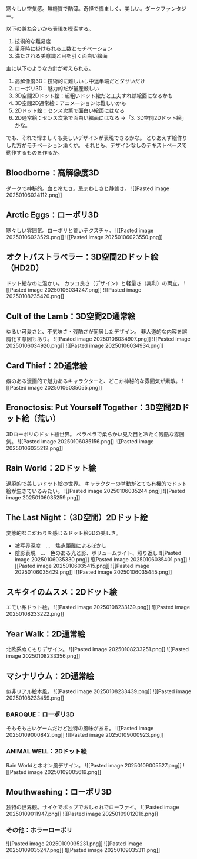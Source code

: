 寒々しい空気感。無機質で酷薄。奇怪で悍ましく、美しい。ダークファンタジー。

以下の兼ね合いから表現を模索する。
1. 技術的な難易度
2. 量産時に掛けられる工数とモチベーション
3. 満たされる美意識と目を引く面白い絵面

主に以下のような方針が考えられる。
1. 高解像度3D：技術的に難しいし中途半端だとダサいだけ
2. ローポリ3D：魅力的だが量産厳しい
3. 3D空間2Dドット絵：超粗いドット絵だと工夫すれば絵面になるかも
4. 3D空間2D通常絵：アニメーションは難しいかも
5. 2Dドット絵：センス次第で面白い絵面にはなる
6. 2D通常絵：センス次第で面白い絵面にはなる
→「3. 3D空間2Dドット絵」かな。

でも、それで悍ましくも美しいデザインが表現できるかな。
とりあえず絵作りした方がモチベーション湧くか。
それとも、デザインなしのテキストベースで動作するものを作るか。

## Bloodborne：高解像度3D
ダークで神秘的。血と冷たさ。忌まわしさと静謐さ。
![[Pasted image 20250106024112.png]]

## Arctic Eggs：ローポリ3D
寒々しい雰囲気。ローポリと荒いテクスチャ。
![[Pasted image 20250106023529.png]]
![[Pasted image 20250106023550.png]]

## オクトパストラベラー：3D空間2Dドット絵（HD2D）
ドット絵なのに温かい。
カッコ良さ（デザイン）と軽量さ（実利）の両立。
![[Pasted image 20250106034247.png]]
![[Pasted image 20250108235420.png]]
## Cult of the Lamb：3D空間2D通常絵
ゆるい可愛さと、不気味さ・残酷さが同居したデザイン。
非人道的な内容を誤魔化す意図もあり。
![[Pasted image 20250106034907.png]]
![[Pasted image 20250106034920.png]]
![[Pasted image 20250106034934.png]]

## Card Thief：2D通常絵
癖のある漫画的で魅力あるキャラクターと、どこか神秘的な雰囲気が素敵。
![[Pasted image 20250106035055.png]]

## Eronoctosis: Put Yourself Together：3D空間2Dドット絵（荒い）
3Dローポリのドット絵世界。
ペラペラで柔らかい見た目と冷たく残酷な雰囲気。
![[Pasted image 20250106035156.png]]
![[Pasted image 20250106035212.png]]

## Rain World：2Dドット絵
退廃的で美しいドット絵の世界。
キャラクターの挙動がとても有機的でドット絵が生きているみたい。
![[Pasted image 20250106035244.png]]
![[Pasted image 20250106035259.png]]

## The Last Night：（3D空間）2Dドット絵
変態的なこだわりを感じるドット絵3Dの美しさ。
- 被写界深度　…　焦点距離によるぼかし
- 陰影表現　…　色のある光と影、ボリュームライト、照り返し
![[Pasted image 20250106035330.png]]
![[Pasted image 20250106035401.png]]
![[Pasted image 20250106035415.png]]
![[Pasted image 20250106035429.png]]
![[Pasted image 20250106035445.png]]
## スキタイのムスメ：2Dドット絵
エモい系ドット絵。
![[Pasted image 20250108233139.png]]
![[Pasted image 20250108233222.png]]

## Year Walk：2D通常絵
北欧系ぬくもりデザイン。
![[Pasted image 20250108233251.png]]
![[Pasted image 20250108233356.png]]
## マシナリウム：2D通常絵
似非リアル絵本風。
![[Pasted image 20250108233439.png]]
![[Pasted image 20250108233459.png]]
### BAROQUE：ローポリ3D
そもそも古いゲームだけど独特の風味がある。
![[Pasted image 20250109000842.png]]
![[Pasted image 20250109000923.png]]
### ANIMAL WELL：2Dドット絵
Rain Worldとネオン風デザイン。
![[Pasted image 20250109005527.png]]
![[Pasted image 20250109005619.png]]
## Mouthwashing：ローポリ3D
独特の世界観。サイケでポップでおしゃれでローファイ。
![[Pasted image 20250109011947.png]]
![[Pasted image 20250109012016.png]]

### その他：ホラーローポリ
![[Pasted image 20250109035231.png]]
![[Pasted image 20250109035247.png]]
![[Pasted image 20250109035311.png]]